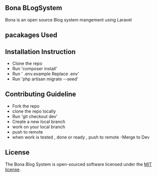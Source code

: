 

## Bona BLogSystem 

Bona is an open source Blog system   mangement  using Laravel 

## pacakages  Used

## Installation Instruction

- Clone the repo
- Run 'composer install'
- Run  ' .env.example Replace .env'
- Run 'php artisan migrate --seed'



## Contributing Guideline

- Fork the repo
- clone the repo locally
- Run 'git checkout dev'
- Create a new local branch
- work on your local branch
- push to remote
- when work is tested , done or ready , push to remote
-Merge to Dev


## License

The Bona Blog System is open-sourced software licensed under the [MIT license](https://opensource.org/licenses/MIT).

